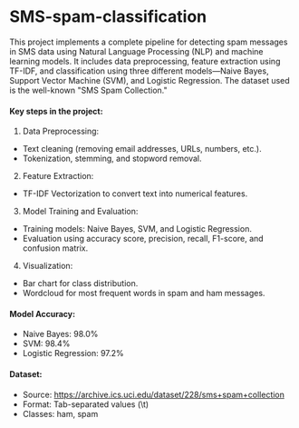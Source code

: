 # SMS-spam-classification

This project implements a complete pipeline for detecting spam messages in SMS data using Natural Language Processing (NLP) and machine learning models. It includes data preprocessing, feature extraction using TF-IDF, and classification using three different models—Naive Bayes, Support Vector Machine (SVM), and Logistic Regression. The dataset used is the well-known "SMS Spam Collection."

#### Key steps in the project:
1.  Data Preprocessing:
-  Text cleaning (removing email addresses, URLs, numbers, etc.).
-  Tokenization, stemming, and stopword removal.
2.  Feature Extraction:
-  TF-IDF Vectorization to convert text into numerical features.
3.  Model Training and Evaluation:
-  Training models: Naive Bayes, SVM, and Logistic Regression.
-  Evaluation using accuracy score, precision, recall, F1-score, and confusion matrix.
4.  Visualization:
-  Bar chart for class distribution.
-  Wordcloud for most frequent words in spam and ham messages.

#### Model Accuracy:
-  Naive Bayes: 98.0%
-  SVM: 98.4%
-  Logistic Regression: 97.2%

#### Dataset:
-  Source: https://archive.ics.uci.edu/dataset/228/sms+spam+collection 
-  Format: Tab-separated values (\t)
-  Classes: ham, spam

